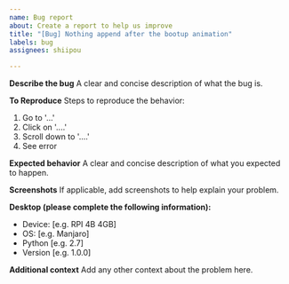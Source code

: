 ```yaml
---
name: Bug report
about: Create a report to help us improve
title: "[Bug] Nothing append after the bootup animation"
labels: bug
assignees: shiipou

---
```


**Describe the bug**
A clear and concise description of what the bug is.

**To Reproduce**
Steps to reproduce the behavior:
1. Go to '...'
2. Click on '....'
3. Scroll down to '....'
4. See error

**Expected behavior**
A clear and concise description of what you expected to happen.

**Screenshots**
If applicable, add screenshots to help explain your problem.

**Desktop (please complete the following information):**
 - Device: [e.g. RPI 4B 4GB]
 - OS: [e.g. Manjaro]
 - Python [e.g. 2.7]
 - Version [e.g. 1.0.0]

**Additional context**
Add any other context about the problem here.
